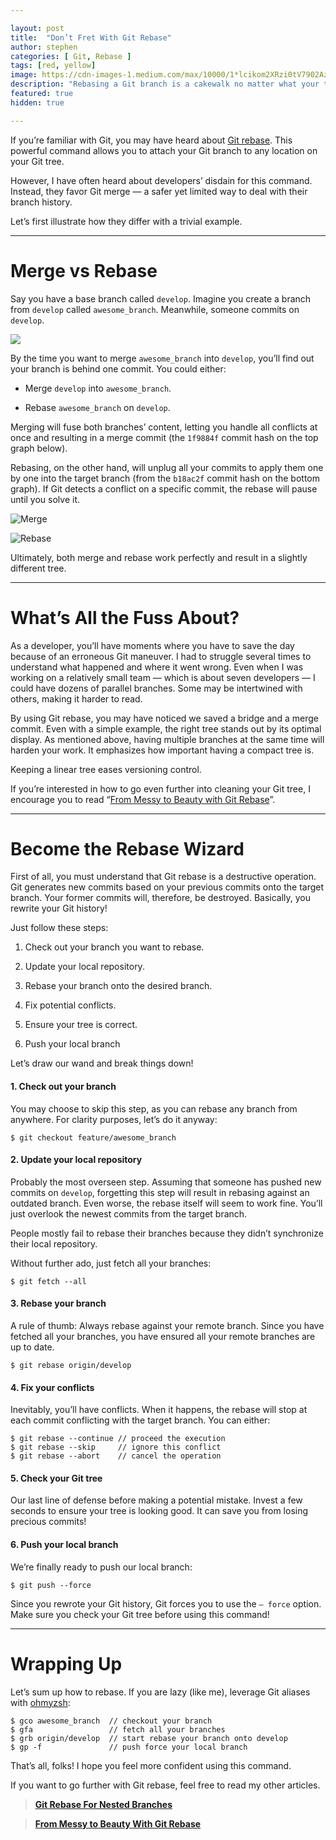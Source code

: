 ```yaml
---

layout: post
title:  "Don’t Fret With Git Rebase"
author: stephen
categories: [ Git, Rebase ]
tags: [red, yellow]
image: https://cdn-images-1.medium.com/max/10000/1*lcikom2XRzi0tV7902AzCg.jpeg
description: "Rebasing a Git branch is a cakewalk no matter what your teammates may tell you"
featured: true
hidden: true

---
```


If you’re familiar with Git, you may have heard about [Git rebase](https://git-scm.com/docs/git-rebase). This powerful command allows you to attach your Git branch to any location on your Git tree.

However, I have often heard about developers’ disdain for this command. Instead, they favor Git merge — a safer yet limited way to deal with their branch history.

Let’s first illustrate how they differ with a trivial example.

---

# Merge vs Rebase

Say you have a base branch called `develop`. Imagine you create a branch from `develop` called `awesome_branch`. Meanwhile, someone commits on `develop`.

![](https://cdn-images-1.medium.com/max/1496/1*dry4h36efp-gxBA_84Romw.png)

By the time you want to merge `awesome_branch` into `develop`, you’ll find out your branch is behind one commit. You could either:

- Merge `develop` into `awesome_branch`.

- Rebase `awesome_branch` on `develop`.

Merging will fuse both branches’ content, letting you handle all conflicts at once and resulting in a merge commit (the `1f9884f` commit hash on the top graph below).

Rebasing, on the other hand, will unplug all your commits to apply them one by one into the target branch (from the `b18ac2f` commit hash on the bottom graph). If Git detects a conflict on a specific commit, the rebase will pause until you solve it.

![Merge](https://cdn-images-1.medium.com/max/1624/1*f7ckeEAzbAyR171XOO8Q7w.png)

![Rebase](https://cdn-images-1.medium.com/max/1596/1*kYFfdAq1X--w2PKY8BTbqg.png)

Ultimately, both merge and rebase work perfectly and result in a slightly different tree.

---

# What’s All the Fuss About?

As a developer, you’ll have moments where you have to save the day because of an erroneous Git maneuver. I had to struggle several times to understand what happened and where it went wrong. Even when I was working on a relatively small team — which is about seven developers — I could have dozens of parallel branches. Some may be intertwined with others, making it harder to read.

By using Git rebase, you may have noticed we saved a bridge and a merge commit. Even with a simple example, the right tree stands out by its optimal display. As mentioned above, having multiple branches at the same time will harden your work. It emphasizes how important having a compact tree is.

Keeping a linear tree eases versioning control.

If you’re interested in how to go even further into cleaning your Git tree, I encourage you to read “[From Messy to Beauty with Git Rebase](https://medium.com/better-programming/from-messy-to-beauty-with-git-rebase-2d2e9ec6070f)”.

---

# Become the Rebase Wizard

First of all, you must understand that Git rebase is a destructive operation. Git generates new commits based on your previous commits onto the target branch. Your former commits will, therefore, be destroyed. Basically, you rewrite your Git history!

Just follow these steps:

1. Check out your branch you want to rebase.

2. Update your local repository.

3. Rebase your branch onto the desired branch.

4. Fix potential conflicts.

5. Ensure your tree is correct.

6. Push your local branch

Let’s draw our wand and break things down!

#### 1. Check out your branch

You may choose to skip this step, as you can rebase any branch from anywhere. For clarity purposes, let’s do it anyway:

```
$ git checkout feature/awesome_branch
```

#### 2. Update your local repository

Probably the most overseen step. Assuming that someone has pushed new commits on `develop`, forgetting this step will result in rebasing against an outdated branch. Even worse, the rebase itself will seem to work fine. You’ll just overlook the newest commits from the target branch.

People mostly fail to rebase their branches because they didn’t synchronize their local repository.

Without further ado, just fetch all your branches:

```
$ git fetch --all
```

#### 3. Rebase your branch

A rule of thumb: Always rebase against your remote branch. Since you have fetched all your branches, you have ensured all your remote branches are up to date.

```
$ git rebase origin/develop
```

#### 4. Fix your conflicts

Inevitably, you’ll have conflicts. When it happens, the rebase will stop at each commit conflicting with the target branch. You can either:

```
$ git rebase --continue // proceed the execution
$ git rebase --skip     // ignore this conflict
$ git rebase --abort    // cancel the operation
```

#### 5. Check your Git tree

Our last line of defense before making a potential mistake. Invest a few seconds to ensure your tree is looking good. It can save you from losing precious commits!

#### 6. Push your local branch

We’re finally ready to push our local branch:

```
$ git push --force
```

Since you rewrote your Git history, Git forces you to use the `— force` option. Make sure you check your Git tree before using this command!

---

# Wrapping Up

Let’s sum up how to rebase. If you are lazy (like me), leverage Git aliases with [ohmyzsh](https://github.com/ohmyzsh/ohmyzsh/wiki/Cheatsheet):

```
$ gco awesome_branch  // checkout your branch
$ gfa                 // fetch all your branches
$ grb origin/develop  // start rebase your branch onto develop
$ gp -f               // push force your local branch
```

That’s all, folks! I hope you feel more confident using this command.

If you want to go further with Git rebase, feel free to read my other articles.

> [**Git Rebase For Nested Branches**](https://medium.com/better-programming/git-rebase-for-nested-branches-7a6bbb4a6688)
>
> <small></small>

> [**From Messy to Beauty With Git Rebase**](https://medium.com/better-programming/from-messy-to-beauty-with-git-rebase-2d2e9ec6070f)
>
> <small></small>

